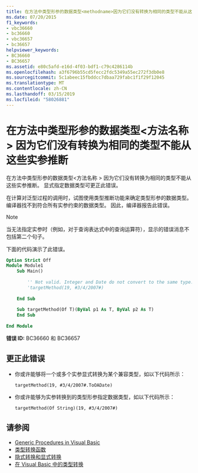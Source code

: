 ```yaml
---
title: 在方法中类型形参的数据类型<methodname>因为它们没有转换为相同的类型不能从这些实参推断
ms.date: 07/20/2015
f1_keywords:
- vbc36660
- bc36660
- vbc36657
- bc36657
helpviewer_keywords:
- BC36660
- BC36657
ms.assetid: e80c5afd-e16d-4f03-bdf1-c79c4286114b
ms.openlocfilehash: a3f6796b55cd5fecc2fdc5349a55ec272f3db0e8
ms.sourcegitcommit: 5c1abeec15fbddcc7dbaa729fabc1f1f29f12045
ms.translationtype: MT
ms.contentlocale: zh-CN
ms.lasthandoff: 03/15/2019
ms.locfileid: "58026881"
---
```

# <a name="data-types-of-the-type-parameters-in-method-methodname-cannot-be-inferred-from-these-arguments-because-they-do-not-convert-to-the-same-type"></a>在方法中类型形参的数据类型\<方法名称 > 因为它们没有转换为相同的类型不能从这些实参推断
在方法中类型形参的数据类型\<方法名称 > 因为它们没有转换为相同的类型不能从这些实参推断。 显式指定数据类型可更正此错误。  
  
 在计算对泛型过程的调用时，试图使用类型推断功能来确定类型形参的数据类型。 编译器找不到符合所有实参约束的数据类型。 因此，编译器报告此错误。  
  
> [!NOTE]
>  当无法指定实参时（例如，对于查询表达式中的查询运算符），显示的错误消息不包括第二个句子。  
  
 下面的代码演示了此错误。  
  
```vb  
Option Strict Off  
Module Module1  
    Sub Main()  
  
        '' Not valid. Integer and Date do not convert to the same type.  
        'targetMethod(19, #3/4/2007#)  
  
    End Sub  
  
    Sub targetMethod(Of T)(ByVal p1 As T, ByVal p2 As T)  
    End Sub  
  
End Module  
```  
  
 **错误 ID:** BC36660 和 BC36657  
  
## <a name="to-correct-this-error"></a>更正此错误  
  
-   你或许能够将一个或多个实参显式转换为某个兼容类型，如以下代码所示：  
  
    ```  
    targetMethod(19, #3/4/2007#.ToOADate)  
    ```  
  
-   你或许能够为实参转换到的类型形参指定数据类型，如以下代码所示：  
  
    ```  
    targetMethod(Of String)(19, #3/4/2007#)  
    ```  
  
## <a name="see-also"></a>请参阅

- [Generic Procedures in Visual Basic](../../visual-basic/programming-guide/language-features/data-types/generic-procedures.md)
- [类型转换函数](../../visual-basic/language-reference/functions/type-conversion-functions.md)
- [隐式转换和显式转换](../../visual-basic/programming-guide/language-features/data-types/implicit-and-explicit-conversions.md)
- [在 Visual Basic 中的类型转换](../../visual-basic/programming-guide/language-features/data-types/type-conversions.md)
